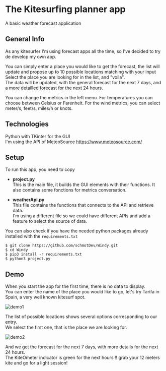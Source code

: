 # The Kitesurfing planner app

A basic weather forecast application

## General Info

As any kitesurfer I'm using forecast apps all the time, so I've decided to try de develop my own app.

You can simply enter a place you would like to get the forecast, the list will update and propose up to 10 possible locations matching with your input  
Select the place you are looking for in the list, and "voila".  
The data will be updated, with the general forecast for the next 7 days, and a more detailled forecast for the next 24 hours.  
  
You can change the metrics in the left menu.
For temperatures you can choose between Celsius or Farenheit.
For the wind metrics, you can select meter/s, feet/s, miles/h or knots.

    

## Technologies

Python with TKinter for the GUI  
I'm using the API of MeteoSource https://www.meteosource.com/

    


## Setup

To run this app, you need to copy   
* **project.py**  
  This is the main file, it builds the GUI elements with their functions.
  It also contains some fonctions for metrics conversation.
    
* **weatherApi.py**  
  This file contains the functions that connects to the API and retrieve data.  
  I'm using a different file so we could have different APIs and add a feature to select the source of data.

You can also check if you have the needed python packages already installed with the `requirements.txt`  
```
$ git clone https://github.com/schmotDev/Windy.git
$ cd Windy
$ pip3 install -r requirements.txt
$ python3 project.py
```


## Demo

When you start the app for the first time, there is no data to display.  
You can enter the name of the place you would like to go, let's try Tarifa in Spain, a very well known kitesurf spot.  

![demo1](https://github.com/user-attachments/assets/b6f2d6af-97f4-495e-bd2f-3cd476f2907b)


The list of possible locations shows several options corresponding to our entry.  
We select the first one, that is the place we are looking for.  

![demo2](https://github.com/user-attachments/assets/eb53313c-7e41-46c6-af58-e6a729ead733)

And we get the forecast for the next 7 days, with more details for the next 24 hours.  
The KiteOmeter indicator is green for the next hours !! grab your 12 meters kite and go for a light session!  





